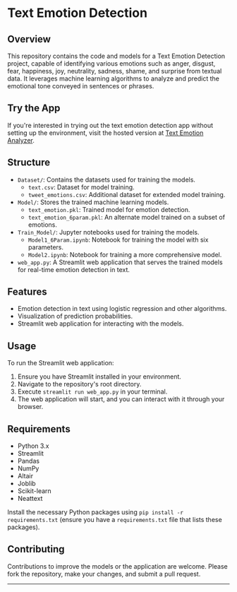 # Text Emotion Detection

## Overview
This repository contains the code and models for a Text Emotion Detection project, capable of identifying various emotions such as anger, disgust, fear, happiness, joy, neutrality, sadness, shame, and surprise from textual data. It leverages machine learning algorithms to analyze and predict the emotional tone conveyed in sentences or phrases.

## Try the App
If you're interested in trying out the text emotion detection app without setting up the environment, visit the hosted version at [Text Emotion Analyzer](https://textemotion-analyzer.streamlit.app/).

## Structure
- `Dataset/`: Contains the datasets used for training the models.
  - `text.csv`: Dataset for model training.
  - `tweet_emotions.csv`: Additional dataset for extended model training.
- `Model/`: Stores the trained machine learning models.
  - `text_emotion.pkl`: Trained model for emotion detection.
  - `text_emotion_6param.pkl`: An alternate model trained on a subset of emotions.
- `Train_Model/`: Jupyter notebooks used for training the models.
  - `Model1_6Param.ipynb`: Notebook for training the model with six parameters.
  - `Model2.ipynb`: Notebook for training a more comprehensive model.
- `web_app.py`: A Streamlit web application that serves the trained models for real-time emotion detection in text.

## Features
- Emotion detection in text using logistic regression and other algorithms.
- Visualization of prediction probabilities.
- Streamlit web application for interacting with the models.

## Usage
To run the Streamlit web application:
1. Ensure you have Streamlit installed in your environment.
2. Navigate to the repository's root directory.
3. Execute `streamlit run web_app.py` in your terminal.
4. The web application will start, and you can interact with it through your browser.

## Requirements
- Python 3.x
- Streamlit
- Pandas
- NumPy
- Altair
- Joblib
- Scikit-learn
- Neattext

Install the necessary Python packages using `pip install -r requirements.txt` (ensure you have a `requirements.txt` file that lists these packages).

## Contributing
Contributions to improve the models or the application are welcome. Please fork the repository, make your changes, and submit a pull request.

---
